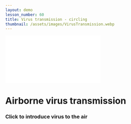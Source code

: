 ```yaml
---
layout: demo
lesson_number: 60
title: Virus transmission - circling
thumbnail: /assets/images/VirusTransmission.webp
---
```


<!-- Simulation -->
<iframe class="sim" id="simD" src="/sim/?preset=CovidInARoomCircling&story&nomathjax&sf=1&activeViewInd=1&runningOnLoad=true&no_ui&colourbar=true" frameborder="0" loading="lazy"></iframe>

<!-- Sliders -->
<div style="display:flex;flex-direction:column;row-gap:10dvh;">
<div>
    <h1>Airborne virus transmission</h1>
    <h3>Click to introduce virus to the air</h3>
    <p><vpde-reset iframe="simD"></vpde-reset></p>
</div>
<p style="text-align:center;margin-top:0;"><vpde-slider
    iframe="simD"
    name="V"
    label="Airflow"
    min="-40"
    max="40"
    value="40"
    step="1"
    min-label="Left"
    max-label="Right"
></vpde-slider></p>
</div>
